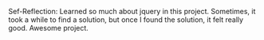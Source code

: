 Sef-Reflection: Learned so much about jquery in this project. Sometimes, it took a while to find a solution, but once I found the solution, it felt really good. Awesome project.